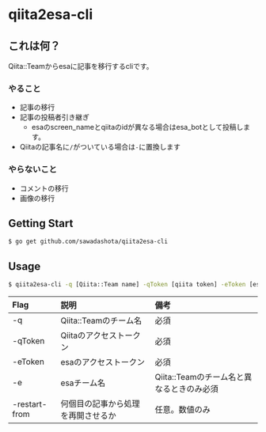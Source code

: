 # qiita2esa-cli

## これは何？
Qiita::Teamからesaに記事を移行するcliです。

### やること
- 記事の移行
- 記事の投稿者引き継ぎ
    - esaのscreen_nameとqiitaのidが異なる場合はesa_botとして投稿します。
- Qiitaの記事名に`/`がついている場合は`-`に置換します

### やらないこと
- コメントの移行
- 画像の移行

## Getting Start
```bash
$ go get github.com/sawadashota/qiita2esa-cli
```

## Usage
```bash
$ qiita2esa-cli -q [Qiita::Team name] -qToken [qiita token] -eToken [esa token] [-e [esa team name] -restart-from [Process ID]]
```

|Flag|説明|備考|
|:--|:--|:--|
|-q|Qiita::Teamのチーム名|必須|
|-qToken|Qiitaのアクセストークン|必須|
|-eToken|esaのアクセストークン|必須|
|-e|esaチーム名|Qiita::Teamのチーム名と異なるときのみ必須|
|-restart-from|何個目の記事から処理を再開させるか|任意。数値のみ|